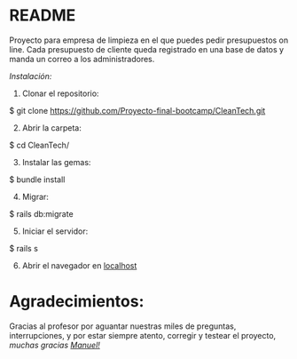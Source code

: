 # README

Proyecto para empresa de limpieza en el que puedes pedir presupuestos on line.
Cada presupuesto de cliente queda registrado en una base de datos y manda un correo a los administradores.

*Instalación:*

1. Clonar el repositorio:
  
  
  $ git clone https://github.com/Proyecto-final-bootcamp/CleanTech.git

2. Abrir la carpeta:
  
  
  $ cd CleanTech/

3. Instalar las gemas:
  
  
  $ bundle install

4. Migrar:
  
  
  $ rails db:migrate

5. Iniciar el servidor:
  
  
  $ rails s

6. Abrir el navegador en [localhost](localhost:3000)



# Agradecimientos:
  Gracias al profesor por aguantar nuestras miles de preguntas, interrupciones,
 y por estar siempre atento, corregir y testear el proyecto, *muchas gracias [Manuel!](https://github.com/manufloresv)*
